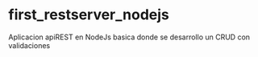 # first_restserver_nodejs
Aplicacion apiREST en NodeJs basica donde se desarrollo un CRUD con validaciones 
